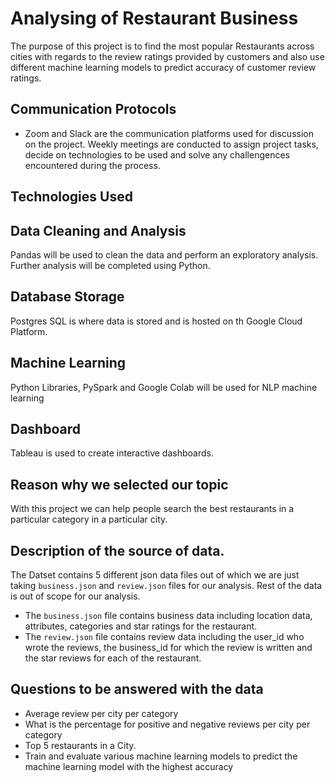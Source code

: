 # Analysing of Restaurant Business

The purpose of this project is to find the most popular Restaurants across cities with regards to the review ratings provided by customers and also use different machine learning models to predict accuracy of customer review ratings.

## Communication Protocols

- Zoom and Slack are the communication platforms used for discussion on the project. Weekly meetings are conducted to assign project tasks, decide on technologies to be used and solve any challengences encountered during the process.

## Technologies Used

## Data Cleaning and Analysis

Pandas will be used to clean the data and perform an exploratory analysis. Further analysis will be completed using Python.

## Database Storage

Postgres SQL is where data is stored and is hosted on th Google Cloud Platform.

## Machine Learning

Python Libraries, PySpark and Google Colab will be used for NLP machine learning

## Dashboard

Tableau is used to create interactive dashboards.

## Reason why we selected our topic

With this project we can help people search the best restaurants in a particular category in a particular city.

## Description of the source of data.

The Datset contains 5 different json data files out of which we are just taking ```business.json``` and ```review.json``` files for our analysis. Rest of the data is out of scope for our analysis.

- The ```business.json``` file contains business data including location data, attributes, categories and star ratings for the restaurant.
- The ```review.json``` file contains review data including the user_id who wrote the reviews, the business_id  for which the review is written and the star reviews for each of the restaurant.

## Questions to be answered with the data

- Average review per city per category
- What is the percentage for positive and negative reviews per city per category
- Top 5 restaurants in a City.
- Train and evaluate various machine learning models to predict the machine learning model with the highest accuracy


